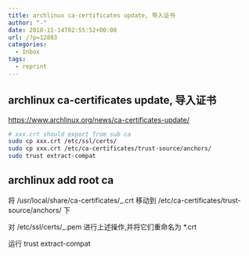 ```yaml
---
title: archlinux ca-certificates update, 导入证书
author: "-"
date: 2018-11-14T02:55:52+00:00
url: /?p=12883
categories:
  - Inbox
tags:
  - reprint
---
```

## archlinux ca-certificates update, 导入证书
https://www.archlinux.org/news/ca-certificates-update/

```bash
# xxx.crt should export from sub ca
sudo cp xxx.crt /etc/ssl/certs/
sudo cp xxx.crt /etc/ca-certificates/trust-source/anchors/
sudo trust extract-compat

```


## archlinux add root ca
将 /usr/local/share/ca-certificates/_.crt 移动到 /etc/ca-certificates/trust-source/anchors/ 下
  
对 /etc/ssl/certs/_.pem 进行上述操作,并将它们重命名为 *.crt
  
运行 trust extract-compat

